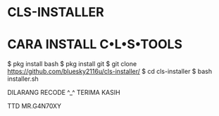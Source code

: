 # CLS-INSTALLER

# CARA INSTALL C•L•S•TOOLS

$ pkg install bash 
$ pkg install git 
$ git clone https://github.com/bluesky2116u/cls-installer/ 
$ cd cls-installer 
$ bash installer.sh

DILARANG RECODE ^_^
TERIMA KASIH

TTD
MR.G4N70XY
